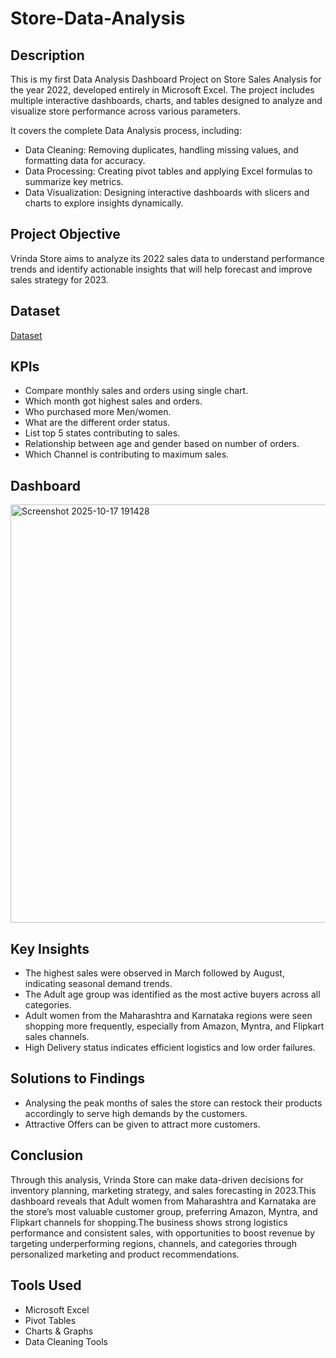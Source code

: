 # Store-Data-Analysis
## Description
This is my first Data Analysis Dashboard Project on Store Sales Analysis for the year 2022, developed entirely in Microsoft Excel. The project includes multiple interactive dashboards, charts, and tables designed to analyze and visualize store performance across various parameters.

It covers the complete Data Analysis process, including:
- Data Cleaning: Removing duplicates, handling missing values, and formatting data for accuracy.
- Data Processing: Creating pivot tables and applying Excel formulas to summarize key metrics.
- Data Visualization: Designing interactive dashboards with slicers and charts to explore insights dynamically.

## Project Objective
Vrinda Store aims to analyze its 2022 sales data to understand performance trends and identify actionable insights that will help forecast and improve sales strategy for 2023.

## Dataset
<a href="https://github.com/RonaliS24/Store-Data-Analysis/blob/main/Case%20study%20-Store%20Data%20Analysis.xlsx">Dataset</a>

## KPIs
- Compare monthly sales and orders using single chart.
- Which month got highest sales and orders.
- Who purchased more Men/women.
- What are the different order status.
- List top 5 states contributing to sales.
- Relationship between age and gender based on number of orders.
- Which Channel is contributing to maximum sales.

## Dashboard
<img width="1681" height="669" alt="Screenshot 2025-10-17 191428" src="https://github.com/user-attachments/assets/87fbfb15-6877-42a1-8087-a057604921f6" />


## Key Insights
- The highest sales were observed in March followed by August, indicating seasonal demand trends.
- The Adult age group was identified as the most active buyers across all categories.
- Adult women from the Maharashtra and Karnataka regions were seen shopping more frequently, especially from Amazon, Myntra, and Flipkart sales channels.
- High Delivery status indicates efficient logistics and low order failures.

## Solutions to Findings
- Analysing the peak months of sales the store can restock their products accordingly to serve high demands by the customers.
- Attractive Offers can be given to attract more customers.

## Conclusion
Through this analysis, Vrinda Store can make data-driven decisions for inventory planning, marketing strategy, and sales forecasting in 2023.This dashboard reveals that Adult women from Maharashtra and Karnataka are the store’s most valuable customer group, preferring Amazon, Myntra, and Flipkart channels for shopping.The business shows strong logistics performance and consistent sales, with opportunities to boost revenue by targeting underperforming regions, channels, and categories through personalized marketing and product recommendations.

## Tools Used
- Microsoft Excel
- Pivot Tables
- Charts & Graphs
- Data Cleaning Tools




